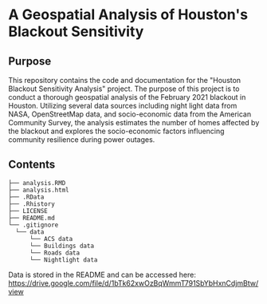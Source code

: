 # A Geospatial Analysis of Houston's Blackout Sensitivity

## Purpose
This repository contains the code and documentation for the "Houston Blackout Sensitivity Analysis" project. The purpose of this project is to conduct a thorough geospatial analysis of the February 2021 blackout in Houston. Utilizing several data sources including night light data from NASA, OpenStreetMap data, and socio-economic data from the American Community Survey, the analysis estimates the number of homes affected by the blackout and explores the socio-economic factors influencing community resilience during power outages.

## Contents
```
├── analysis.RMD
├── analysis.html
├── .RData
├── .Rhistory
├── LICENSE
├── README.md 
└── .gitignore
  └── data
      └── ACS data
      └── Buildings data
      └── Roads data
      └── Nightlight data
```

Data is stored in the README and can be accessed here: https://drive.google.com/file/d/1bTk62xwOzBqWmmT791SbYbHxnCdjmBtw/view
